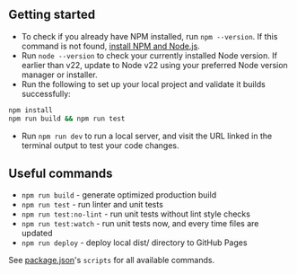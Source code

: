 ## Getting started

* To check if you already have NPM installed, run `npm --version`.  If this command is not found, [install NPM and Node.js](https://docs.npmjs.com/downloading-and-installing-node-js-and-npm/).
* Run `node --version` to check your currently installed Node version.  If earlier than v22, update to Node v22 using your preferred Node version manager or installer.
* Run the following to set up your local project and validate it builds successfully:

```sh
npm install
npm run build && npm run test
```

* Run `npm run dev` to run a local server, and visit the URL linked in the terminal output to test your code changes.

## Useful commands

* `npm run build` - generate optimized production build
* `npm run test` - run linter and unit tests
* `npm run test:no-lint` - run unit tests without lint style checks
* `npm run test:watch` - run unit tests now, and every time files are updated
* `npm run deploy` - deploy local dist/ directory to GitHub Pages

See [package.json](package.json)'s `scripts` for all available commands.
